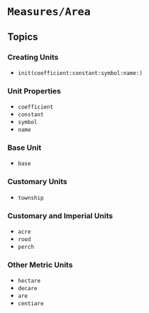 # ``Measures/Area``

## Topics

### Creating Units

- ``init(coefficient:constant:symbol:name:)``

### Unit Properties

- ``coefficient``
- ``constant``
- ``symbol``
- ``name``

### Base Unit

- ``base``

### Customary Units

- ``township``

### Customary and Imperial Units

- ``acre``
- ``rood``
- ``perch``

### Other Metric Units

- ``hectare``
- ``decare``
- ``are``
- ``centiare``
